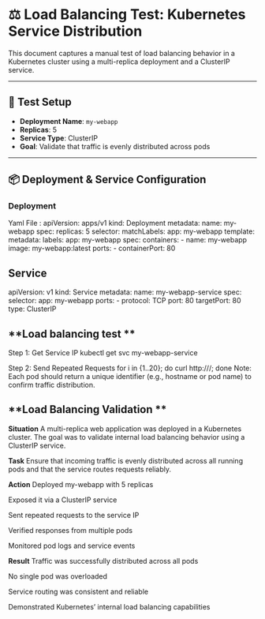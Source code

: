 # ⚖️ Load Balancing Test: Kubernetes Service Distribution

This document captures a manual test of load balancing behavior in a Kubernetes cluster using a multi-replica deployment and a ClusterIP service.

---

## 🧪 Test Setup

- **Deployment Name**: `my-webapp`
- **Replicas**: 5
- **Service Type**: ClusterIP
- **Goal**: Validate that traffic is evenly distributed across pods

---

## 📦 Deployment & Service Configuration

### Deployment
Yaml File : 
apiVersion: apps/v1
kind: Deployment
metadata:
  name: my-webapp
spec:
  replicas: 5
  selector:
    matchLabels:
      app: my-webapp
  template:
    metadata:
      labels:
        app: my-webapp
    spec:
      containers:
        - name: my-webapp
          image: my-webapp:latest
          ports:
            - containerPort: 80


## **Service**

apiVersion: v1
kind: Service
metadata:
  name: my-webapp-service
spec:
  selector:
    app: my-webapp
  ports:
    - protocol: TCP
      port: 80
      targetPort: 80
  type: ClusterIP


## **Load balancing test **
Step 1: Get Service IP
kubectl get svc my-webapp-service

Step 2: Send Repeated Requests
for i in {1..20}; do curl http://<cluster-ip>/; done
Note: Each pod should return a unique identifier (e.g., hostname or pod name) to confirm traffic distribution.

## **Load Balancing Validation **

**Situation**
A multi-replica web application was deployed in a Kubernetes cluster. The goal was to validate internal load balancing behavior using a ClusterIP service.

**Task**
Ensure that incoming traffic is evenly distributed across all running pods and that the service routes requests reliably.

**Action**
Deployed my-webapp with 5 replicas

Exposed it via a ClusterIP service

Sent repeated requests to the service IP

Verified responses from multiple pods

Monitored pod logs and service events

**Result**
Traffic was successfully distributed across all pods

No single pod was overloaded

Service routing was consistent and reliable

Demonstrated Kubernetes’ internal load balancing capabilities
